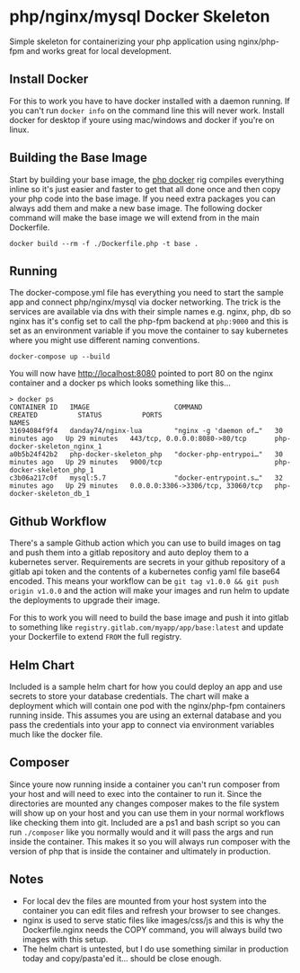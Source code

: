 # php/nginx/mysql Docker Skeleton
Simple skeleton for containerizing your php application using nginx/php-fpm and works great for local development.

## Install Docker
For this to work you have to have docker installed with a daemon running. If you can't run `docker info` on the command line this will never work. Install docker for desktop if youre using mac/windows and docker if you're on linux.

## Building the Base Image
Start by building your base image, the [php docker](https://hub.docker.com/_/php) rig compiles everything inline so it's just easier and faster to get that all done once and then copy your php code into the base image. If you need extra packages you can always add them and make a new base image. The following docker command will make the base image we will extend from in the main Dockerfile. 

```
docker build --rm -f ./Dockerfile.php -t base .
```

## Running
The docker-compose.yml file has everything you need to start the sample app and connect php/nginx/mysql via docker networking. The trick is the services are available via dns with their simple names e.g. nginx, php, db so nginx has it's config set to call the php-fpm backend at `php:9000` and this is set as an environment variable if you move the container to say kubernetes where you might use different naming conventions.

```
docker-compose up --build
```

You will now have [http://localhost:8080](http://localhost:8080) pointed to port 80 on the nginx container and a docker ps which looks something like this...

```
> docker ps
CONTAINER ID   IMAGE                     COMMAND                  CREATED          STATUS          PORTS                               NAMES
31694084f9f4   danday74/nginx-lua        "nginx -g 'daemon of…"   30 minutes ago   Up 29 minutes   443/tcp, 0.0.0.0:8080->80/tcp       php-docker-skeleton_nginx_1
a0b5b24f42b2   php-docker-skeleton_php   "docker-php-entrypoi…"   30 minutes ago   Up 29 minutes   9000/tcp                            php-docker-skeleton_php_1
c3b06a217c0f   mysql:5.7                 "docker-entrypoint.s…"   32 minutes ago   Up 29 minutes   0.0.0.0:3306->3306/tcp, 33060/tcp   php-docker-skeleton_db_1
```

## Github Workflow
There's a sample Github action which you can use to build images on tag and push them into a gitlab repository and auto deploy them to a kubernetes server. Requirements are secrets in your github repository of a gitlab api token and the contents of a kubernetes config yaml file base64 encoded. This means your workflow can be `git tag v1.0.0 && git push origin v1.0.0` and the action will make your images and run helm to update the deployments to upgrade their image.

For this to work you will need to build the base image and push it into gitlab to something like `registry.gitlab.com/myapp/app/base:latest` and update your Dockerfile to extend `FROM` the full registry.

## Helm Chart
Included is a sample helm chart for how you could deploy an app and use secrets to store your database credentials. The chart will make a deployment which will contain one pod with the nginx/php-fpm containers running inside. This assumes you are using an external database and you pass the credentials into your app to connect via environment variables much like the docker file.

## Composer
Since youre now running inside a container you can't run composer from your host and will need to exec into the container to run it. Since the directories are mounted any changes composer makes to the file system will show up on your host and you can use them in your normal workflows like checking them into git. Included are a ps1 and bash script so you can run `./composer` like you normally would and it will pass the args and run inside the container. This makes it so you will always run composer with the version of php that is inside the container and ultimately in production.

## Notes
* For local dev the files are mounted from your host system into the container you can edit files and refresh your browser to see changes.
* nginx is used to serve static files like images/css/js and this is why the Dockerfile.nginx needs the COPY command, you will always build two images with this setup.
* The helm chart is untested, but I do use something similar in production today and copy/pasta'ed it... should be close enough.